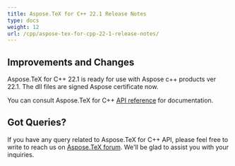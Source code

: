 ```yaml
---
title: Aspose.TeX for C++ 22.1 Release Notes
type: docs
weight: 12
url: /cpp/aspose-tex-for-cpp-22-1-release-notes/
---
```


## Improvements and Changes

Aspose.TeX for C++ 22.1  is ready for use with Aspose c++ products ver 22.1.
The dll files are signed Aspose certificate now.

You can consult Aspose.TeX for C++ [API reference](https://reference.aspose.com/tex/cpp/) for documentation.
 
## Got Queries?
If you have any query related to Aspose.TeX for C++ API, please feel free to write to reach us on [Aspose.TeX forum](https://forum.aspose.com/c/tex/). We'll be glad to assist you with your inquiries.
